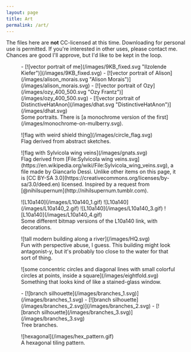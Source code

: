 ```yaml
---
layout: page
title: Art
permalink: /art/
---
```

The files here are **not** CC-licensed at this time. Downloading for personal use is permitted. If you're interested in other uses, please contact me. Chances are good I'll approve, but I'd like to be kept in the loop.

<figure>
- [![vector portrait of me](/images/9KB_fixed.svg "Ilzolende Kiefer")](/images/9KB_fixed.svg)
- [![vector portrait of Alison](/images/alison_morais.svg "Alison Morais")](/images/alison_morais.svg)
- [![vector portrait of Ozy](/images/ozy_400_500.svg "Ozy Frantz")](/images/ozy_400_500.svg)
- [![vector portrait of DistinctiveHatAnon](/images/dhat.svg "DistinctiveHatAnon")](/images/dhat.svg)
<figcaption>
Some portraits. There is [a monochrome version of the first](/images/monochrome-on-mulberry.svg).
</figcaption>
</figure>
<figure>
![flag with weird shield thing](/images/circle_flag.svg)
<figcaption>
Flag derived from abstract sketches.
</figcaption>
</figure>
<figure>
![flag with Sylvicola wing veins](/images/gnats.svg)
<figcaption>
Flag derived from [File:Sylvicola wing veins.svg](https://en.wikipedia.org/wiki/File:Sylvicola_wing_veins.svg), a file made by Giancarlo Dessì. Unlike other items on this page, it is [CC BY-SA 3.0](https://creativecommons.org/licenses/by-sa/3.0/deed.en) licensed. Inspired by a request from [@nihilsupernum](http://nihilsupernum.tumblr.com).
</figcaption>
</figure>
<figure>
![L10a140](/images/L10a140_1.gif)
![L10a140](/images/L10a140_2.gif)
![L10a140](/images/L10a140_3.gif)
![L10a140](/images/L10a140_4.gif)
<figcaption>
Some different bitmap versions of the L10a140 link, with decorations.
</figcaption>
</figure>
<figure>
![tall modern building along a river](/images/HQ.svg)
<figcaption>
Fun with perspective abuse, I guess. This building might look antagonist-y, but it's probably too close to the water for that sort of thing.
</figcaption>
</figure>
<figure>
![some concentric circles and diagonal lines with small colorful circles at points, inside a square](/images/eightfold.svg)
<figcaption>
Something that looks kind of like a stained-glass window.
</figcaption>
</figure>
<figure>
- [![branch silhouette](/images/branches_1.svg)](/images/branches_1.svg)
- [![branch silhouette](/images/branches_2.svg)](/images/branches_2.svg)
- [![branch silhouette](/images/branches_3.svg)](/images/branches_3.svg)
<figcaption>
Tree branches.
</figcaption>
</figure>
<figure>
![hexagonal](/images/hex_pattern.gif)
<figcaption>
A hexagonal tiling pattern.
</figcaption>
</figure>